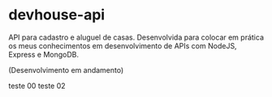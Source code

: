 # devhouse-api
 API para cadastro e aluguel de casas. Desenvolvida para colocar em prática os meus conhecimentos em desenvolvimento de APIs com NodeJS, Express e MongoDB.
 
 (Desenvolvimento em andamento)
 
 teste 00
 teste 02
